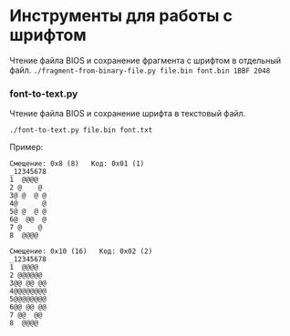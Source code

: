 # Инструменты для работы с шрифтом

Чтение файла BIOS и сохранение фрагмента с шрифтом в отдельный файл.
`./fragment-from-binary-file.py file.bin font.bin 1BBF 2048`

### font-to-text.py
Чтение файла BIOS и сохранение шрифта в текстовый файл.

`./font-to-text.py file.bin font.txt`

Пример:
```
Смещение: 0x8 (8)   Код: 0x01 (1)
_12345678
1  @@@@
2 @    @
3@ @  @ @
4@      @
5@ @  @ @
6@  @@  @
7 @    @
8  @@@@

Смещение: 0x10 (16)   Код: 0x02 (2)
_12345678
1  @@@@
2 @@@@@@
3@@ @@ @@
4@@@@@@@@
5@@@@@@@@
6@@ @@ @@
7 @@  @@
8  @@@@






```
